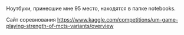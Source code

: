 Ноутбуки, принесшие мне 95 место, находятся в папке notebooks.

Сайт соревнования https://www.kaggle.com/competitions/um-game-playing-strength-of-mcts-variants/overview
